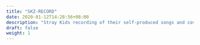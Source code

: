 ```yaml
---
title: "SKZ-RECORD"
date: 2020-01-12T14:28:56+08:00
description: "Stray Kids recording of their self-produced songs and covers."
draft: false
weight: 1
---
```


